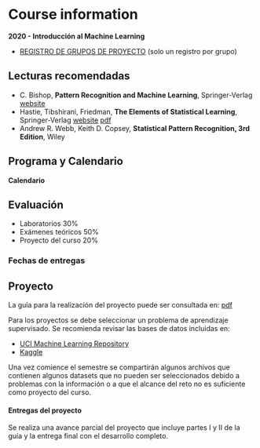 # Course information

**2020 - Introducción al Machine Learning**

- [REGISTRO DE GRUPOS DE PROYECTO]() (solo un registro por grupo)

## Lecturas recomendadas

- C. Bishop, **Pattern Recognition and Machine Learning**, Springer-Verlag [website](https://www.microsoft.com/en-us/research/uploads/prod/2006/01/Bishop-Pattern-Recognition-and-Machine-Learning-2006.pdf)
- Hastie, Tibshirani, Friedman, **The Elements of Statistical Learning**, Springer-Verlag [website](https://web.stanford.edu/~hastie/ElemStatLearn/) [pdf](https://web.stanford.edu/~hastie/ElemStatLearn/printings/ESLII_print12.pdf)
- Andrew R. Webb, Keith D. Copsey, **Statistical Pattern Recognition, 3rd Edition**, Wiley

## Programa y Calendario

**Calendario**

## Evaluación

- Laboratorios 30%
- Exámenes teóricos 50%
- Proyecto del curso 20%

### Fechas de entregas

## Proyecto

La guía para la realización del proyecto puede ser consultada en: [pdf](https://github.com/jdariasl/ML_2020/tree/master/local/imgs/guiaProyecto.pdf)

Para los proyectos se debe seleccionar un problema de aprendizaje supervisado. Se recomienda revisar las bases de datos incluidas en:

- [UCI Machine Learning Repository](https://archive.ics.uci.edu/ml/index.php)
- [Kaggle](https://www.kaggle.com/)

Una vez comience el semestre se compartirán algunos archivos que contienen algunos datasets que no pueden ser seleccionados debido a problemas con la información o a que el alcance del reto no es suficiente como proyecto del curso.

#### Entregas del proyecto

Se realiza una avance parcial del proyecto que incluye partes I y II de la guía y la entrega final con el desarrollo completo.

